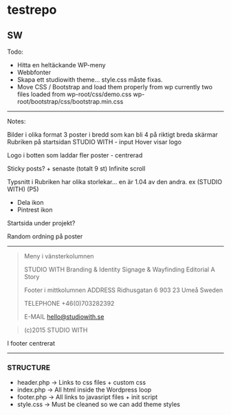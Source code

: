 # testrepo

## SW

Todo:
* Hitta en heltäckande WP-meny
* Webbfonter
* Skapa ett studiowith theme... style.css måste fixas.
* Move CSS / Bootstrap and load them properly from wp
  currently two files loaded from 
  wp-root/css/demo.css
  wp-root/bootstrap/css/bootstrap.min.css

***

Notes:

Bilder i olika format
3 poster i bredd som kan bli 4 på riktigt breda skärmar
Rubriken på startsidan STUDIO WITH - input
Hover visar logo

Logo i botten som laddar fler poster - centrerad

Sticky posts? + senaste (totalt 9 st)
Infinite scroll

Typsnitt i Rubriken har olika storlekar...
en är 1.04 av den andra.
ex (STUDIO WITH) (P5)

* Dela ikon
* Pintrest ikon

Startsida under projekt?

Random ordning på poster

***

> Meny i vänsterkolumnen
>
> STUDIO WITH
> Branding & Identity
> Signage & Wayfinding
> Editorial
> A Story
>
> Footer i mittkolumnen
> ADDRESS
> Ridhusgatan 6
> 903 23 Umeå
> Sweden
>
>TELEPHONE
>+46(0)703282392
>
>E-MAIL
>hello@studiowith.se

>(c)2015 STUDIO WITH 

I footer centrerat

***

### STRUCTURE
* header.php -> Links to css files + custom css
* index.php -> All html inside the Wordpress loop
* footer.php -> All links to javasript files + init script 
* style.css -> Must be cleaned so we can add theme styles

